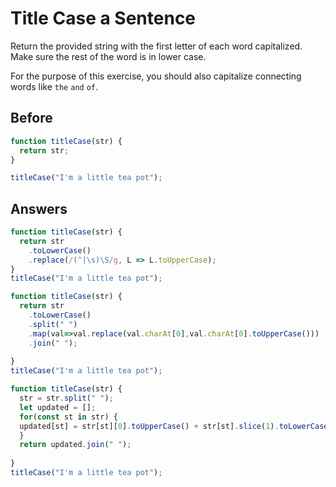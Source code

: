 # Title Case a Sentence
Return the provided string with the first letter of each word capitalized. Make sure the rest of the word is in lower case.

For the purpose of this exercise, you should also capitalize connecting words like `the` `and` `of`.

## Before
```javascript
function titleCase(str) {
  return str;
}

titleCase("I'm a little tea pot");
```
## Answers
```javascript
function titleCase(str) {
  return str
    .toLowerCase()
    .replace(/(^|\s)\S/g, L => L.toUpperCase);
}
titleCase("I'm a little tea pot");
```
```javascript
function titleCase(str) {
  return str
    .toLowerCase()
    .split(" ")
    .map(val=>val.replace(val.charAt[0],val.charAt[0].toUpperCase()))
    .join(" ");
    
}
titleCase("I'm a little tea pot");
```
```javascript
function titleCase(str) {
  str = str.split(" ");
  let updated = [];
  for(const st in str) {
  updated[st] = str[st][0].toUpperCase() + str[st].slice(1).toLowerCase();
  }
  return updated.join(" ");
    
}
titleCase("I'm a little tea pot");
```
